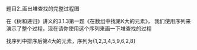 题目2_画出堆查找的完整过程图

在《树和递归》讲义的3.1.3第一题《在数组中找第K大的元素》，
我们使用序列来演示了整个过程，现在请你使用这个序列来画一下堆查找的过程

找序列中排序后第4大的元素，序列为{1,2,3,4,5,9,6,2,8}
